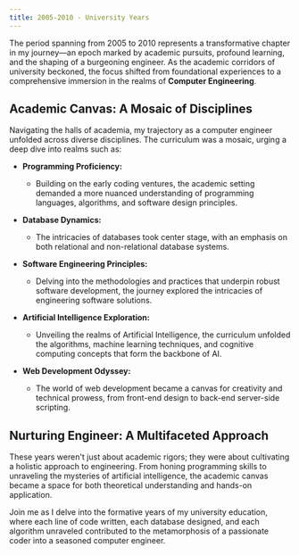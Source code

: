 ```yaml
---
title: 2005-2010 - University Years
---
```


The period spanning from 2005 to 2010 represents a transformative chapter in my journey—an epoch marked by academic pursuits, profound learning, and the shaping of a burgeoning engineer. As the academic corridors of university beckoned, the focus shifted from foundational experiences to a comprehensive immersion in the realms of **Computer Engineering**.

## Academic Canvas: A Mosaic of Disciplines

Navigating the halls of academia, my trajectory as a computer engineer unfolded across diverse disciplines. The curriculum was a mosaic, urging a deep dive into realms such as:

- **Programming Proficiency:**
    
    - Building on the early coding ventures, the academic setting demanded a more nuanced understanding of programming languages, algorithms, and software design principles.
- **Database Dynamics:**
    
    - The intricacies of databases took center stage, with an emphasis on both relational and non-relational database systems.
- **Software Engineering Principles:**
    
    - Delving into the methodologies and practices that underpin robust software development, the journey explored the intricacies of engineering software solutions.
- **Artificial Intelligence Exploration:**
    
    - Unveiling the realms of Artificial Intelligence, the curriculum unfolded the algorithms, machine learning techniques, and cognitive computing concepts that form the backbone of AI.
- **Web Development Odyssey:**
    
    - The world of web development became a canvas for creativity and technical prowess, from front-end design to back-end server-side scripting.

## Nurturing Engineer: A Multifaceted Approach

These years weren't just about academic rigors; they were about cultivating a holistic approach to engineering. From honing programming skills to unraveling the mysteries of artificial intelligence, the academic canvas became a space for both theoretical understanding and hands-on application.

Join me as I delve into the formative years of my university education, where each line of code written, each database designed, and each algorithm unraveled contributed to the metamorphosis of a passionate coder into a seasoned computer engineer.